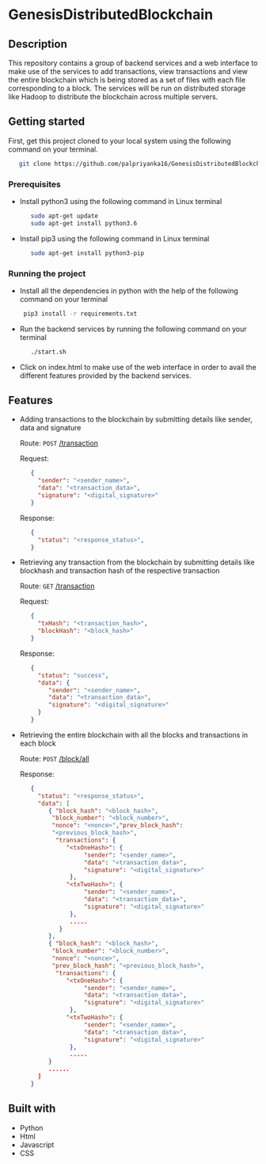 # GenesisDistributedBlockchain

## Description

This repository contains a group of backend services and a web interface to make use of the services to add transactions, view transactions and view the entire blockchain which is being stored as a set of files with each file corresponding to a block. The services will be run on distributed storage like Hadoop to distribute the blockchain across multiple servers.

## Getting started

First, get this project cloned to your local system using the following command on your terminal.

```bash
   git clone https://github.com/palpriyanka16/GenesisDistributedBlockchain.git
```

### Prerequisites

* Install python3 using the following command in Linux terminal
   ```bash
      sudo apt-get update
      sudo apt-get install python3.6  
    ```

* Install pip3 using the following command in Linux terminal
   ```bash
      sudo apt-get install python3-pip
   ```
### Running the project

* Install all the dependencies in python with the help of the following command on your terminal

  ```bash
   pip3 install -r requirements.txt
  ```

* Run the backend services by running the following command on your terminal

  ```bash
     ./start.sh
  ```

* Click on index.html to make use of the web interface in order to avail the different features provided by the backend services.


## Features

* Adding transactions to the blockchain by submitting details like sender, data and signature

   Route: `POST` [/transaction]()
 
   Request: 
    
   ```json
      { 
        "sender": "<sender_name>",
        "data": "<transaction_data>",
        "signature": "<digital_signature>"
      }
   ```
   Response:

   ```json
      { 
        "status": "<response_status>",
      }
   ```
* Retrieving any transaction from the blockchain by submitting details like blockhash and transaction hash of the respective transaction

   Route: `GET` [/transaction]()
 
   Request: 
    
   ```json
      { 
        "txHash": "<transaction_hash>",
        "blockHash": "<block_hash>"
      }
   ```
   Response:

   ```json
      { 
        "status": "success", 
        "data": {
           "sender": "<sender_name>",
           "data": "<transaction_data>",
           "signature": "<digital_signature>"
        }
      }
   ```
* Retrieving the entire blockchain with all the blocks and transactions in each block

   Route: `POST` [/block/all]()
 
   Response:

   ```json
      { 
        "status": "<response_status>",
        "data": [
           { "block_hash": "<block_hash>",
            "block_number": "<block_number>",
            "nonce": "<nonce>","prev_block_hash": 
            "<previous_block_hash>",
             "​​​transactions": {
                "<txOneHash>": {
                     "sender": "<sender_name>",
                     "data": "<transaction_data>",
                     "signature": "<digital_signature>"
                 },
                "<txTwoHash>": {
                     "sender": "<sender_name>",
                     "data": "<transaction_data>",
                     "signature": "<digital_signature>"
                 },
                 .....
              }
           },
           { "block_hash": "<block_hash>",
            "block_number": "<block_number>",
            "nonce": "<nonce>",
            "prev_block_hash": "<previous_block_hash>",
             "​​​transactions": {
                "<txOneHash>": {
                     "sender": "<sender_name>",
                     "data": "<transaction_data>",
                     "signature": "<digital_signature>"
                 },
                "<txTwoHash>": {
                     "sender": "<sender_name>",
                     "data": "<transaction_data>",
                     "signature": "<digital_signature>"
                 },
                 .....
           }
           ......
        ]
      }
   ```

## Built with

* Python
* Html
* Javascript
* CSS

